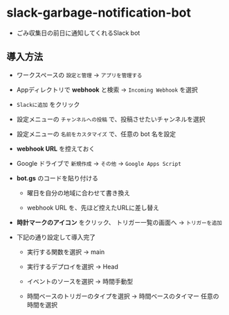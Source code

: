 # slack-garbage-notification-bot

- ごみ収集日の前日に通知してくれるSlack bot

## 導入方法

- ワークスペースの `設定と管理` → `アプリを管理する`

- Appディレクトリで **webhook** と検索 → `Incoming Webhook` を選択

- `Slackに追加` をクリック

- 設定メニューの `チャンネルへの投稿` で、投稿させたいチャンネルを選択

- 設定メニューの `名前をカスタマイズ` で、任意の bot 名を設定

- **webhook URL** を控えておく

- Google ドライブで `新規作成` → `その他` → `Google Apps Script`

- **bot.gs** のコードを貼り付ける

  - 曜日を自分の地域に合わせて書き換え

  - webhook URL を、先ほど控えたURLに差し替え

- **時計マークのアイコン** をクリック、 トリガー一覧の画面へ → `トリガーを追加`

- 下記の通り設定して導入完了

  - 実行する関数を選択 → main
  
  - 実行するデプロイを選択 → Head
  
  - イベントのソースを選択 → 時間手動型
  
  - 時間ベースのトリガーのタイプを選択 → 時間ベースのタイマー 任意の時間を選択

